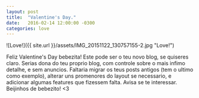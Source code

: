 ```yaml
---
layout: post
title:  "Valentine's Day."
date:   2016-02-14 12:00:00 -0300
categories: love
---
```

![Love!]({{ site.url }}/assets/IMG_20151122_130757155-2.jpg "Love!")

Feliz Valentine's Day bebezita! Este pode ser o teu novo blog, se quiseres claro. Serias dona do teu proprio blog, com controle sobre o mais infimo detalhe, e sem anuncios. Faltaria migrar os teus posts antigos (tem o ultimo como exemplo), alterar uns promenores do layout se necessario, e adicionar algumas features que fizessem falta. Avisa se te interessar. Beijinhos de bebezito! <3